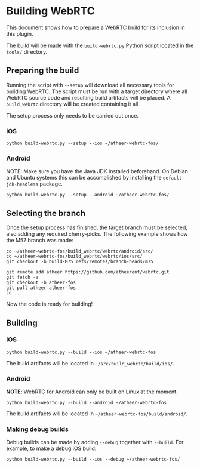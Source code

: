 # Building WebRTC

This document shows how to prepare a WebRTC build for its inclusion in this
plugin.

The build will be made with the `build-webrtc.py` Python script located in the
`tools/` directory.

## Preparing the build

Running the script with `--setup` will download all necessary tools for building
WebRTC. The script must be run with a target directory where all WebRTC source
code and resulting build artifacts will be placed. A `build_webrtc` directory
will be created containing it all.

The setup process only needs to be carried out once.

### iOS

```
python build-webrtc.py --setup --ios ~/atheer-webrtc-fos/
```

### Android

NOTE: Make sure you have the Java JDK installed beforehand. On Debian and
Ubuntu systems this can be accomplished by installing the `default-jdk-headless`
package.

```
python build-webrtc.py --setup --android ~/atheer-webrtc-fos/
```

## Selecting the branch

Once the setup process has finished, the target branch must be selected, also
adding any required cherry-picks. The following example shows how the M57 branch
was made:

```
cd ~/atheer-webrtc-fos/build_webrtc/webrtc/android/src/
cd ~/atheer-webrtc-fos/build_webrtc/webrtc/ios/src/
git checkout -b build-M75 refs/remotes/branch-heads/m75

git remote add atheer https://github.com/atheerent/webrtc.git
git fetch -a
git checkout -b atheer-fos
git pull atheer atheer-fos
cd ..
```

Now the code is ready for building!

## Building

### iOS

```
python build-webrtc.py --build --ios ~/atheer-webrtc-fos
```

The build artifacts will be located in `~/src/build_webrtc/build/ios/`.

### Android

**NOTE**: WebRTC for Android can only be built on Linux at the moment.

```
python build-webrtc.py --build --android ~/atheer-webrtc-fos
```

The build artifacts will be located in `~/atheer-webrtc-fos/build/android/`.

### Making debug builds

Debug builds can be made by adding `--debug` together with `--build`. For
example, to make a debug iOS build:

```
python build-webrtc.py --build --ios --debug ~/atheer-webrtc-fos/
```
